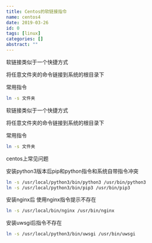 ```yaml
---
title: Centos的软链接指令
name: centos4
date: 2019-03-26
id: 0
tags: [linux]
categories: []
abstract: ""
---
```



软链接类似于一个快捷方式

将任意文件夹的命令链接到系统的根目录下

常用指令

```bash
ln -s 文件夹
```


<!--more-->


软链接类似于一个快捷方式

将任意文件夹的命令链接到系统的根目录下

常用指令

```bash
ln -s 文件夹
```

<!--more-->

centos上常见问题

安装python3版本后pip和python指令和系统自带指令冲突

```bash
ln -s /usr/local/python3/bin/python3 /usr/bin/python3
ln -s /usr/local/python3/bin/pip3 /usr/bin/pip3
```

安装nginx后 使用nginx指令提示不存在

```bash
ln -s /usr/local/bin/nginx /usr/bin/nginx
```

安装uwsgi后指令不存在

```bash
ln -s /usr/local/python3/bin/uwsgi /usr/bin/uwsgi
```

